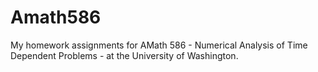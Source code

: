 # Amath586
My homework assignments for AMath 586 - Numerical Analysis of Time Dependent Problems - at the University of Washington.
